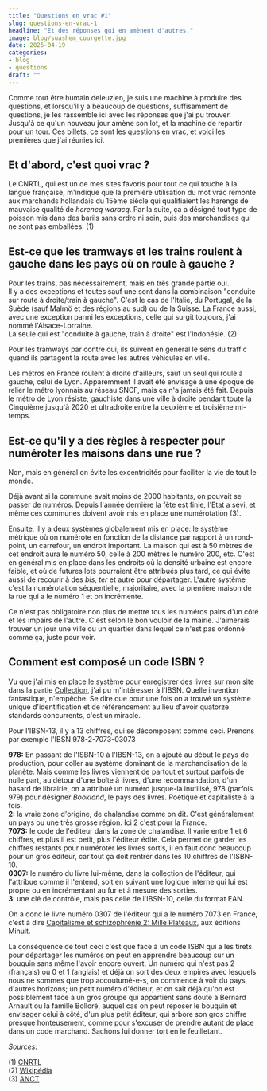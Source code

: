```yaml
---
title: "Questions en vrac #1"
slug: questions-en-vrac-1
headline: "Et des réponses qui en amènent d'autres."
image: blog/suashem_courgette.jpg
date: 2025-04-19
categories:
- blog
- questions
draft: ""
---
```


Comme tout être humain deleuzien, je suis une machine à produire des questions, et lorsqu'il y a beaucoup de questions, suffisamment de questions, je les rassemble ici avec les réponses que j'ai pu trouver. Jusqu'à ce qu'un nouveau jour amène son lot, et la machine de repartir pour un tour. Ces billets, ce sont les questions en vrac, et voici les premières que j'ai réunies ici.

## Et d'abord, c'est quoi vrac&nbsp;?

Le CNRTL, qui est un de mes sites favoris pour tout ce qui touche à la langue française, m'indique que la première utilisation du mot vrac remonte aux marchands hollandais du 15ème siècle qui qualifiaient les harengs de mauvaise qualité de _herencq waracq_. Par la suite, ça a désigné tout type de poisson mis dans des barils sans ordre ni soin, puis des marchandises qui ne sont pas emballées. (1)

## Est-ce que les tramways et les trains roulent à gauche dans les pays où on roule à gauche&nbsp;?

Pour les trains, pas nécessairement, mais en très grande partie oui.  
Il y a des exceptions et toutes sauf une sont dans la combinaison "conduite sur route à droite/train à gauche". C'est le cas de l'Italie, du Portugal, de la Suède (sauf Malmö et des régions au sud) ou de la Suisse. La France aussi, avec une exception parmi les exceptions, celle qui surgit toujours, j'ai nommé l'Alsace-Lorraine.  
La seule qui est "conduite à gauche, train à droite" est l'Indonésie. (2)

Pour les tramways par contre oui, ils suivent en général le sens du traffic quand ils partagent la route avec les autres véhicules en ville.

Les métros en France roulent à droite d'ailleurs, sauf un seul qui roule à gauche, celui de Lyon. Apparemment il avait été envisagé à une époque de relier le métro lyonnais au réseau SNCF, mais ça n'a jamais été fait. Depuis le métro de Lyon résiste, gauchiste dans une ville à droite pendant toute la Cinquième jusqu'à 2020 et ultradroite entre la deuxième et troisième mi-temps.

## Est-ce qu'il y a des règles à respecter pour numéroter les maisons dans une rue&nbsp;?

Non, mais en général on évite les excentricités pour faciliter la vie de tout le monde.  

Déjà avant si la commune avait moins de 2000 habitants, on pouvait se passer de numéros. Depuis l'année dernière la fête est finie, l'Etat a sévi, et même ces communes doivent avoir mis en place une numérotation (3).

Ensuite, il y a deux systèmes globalement mis en place: le système métrique où on numérote en fonction de la distance par rapport à un rond-point, un carrefour, un endroit important. La maison qui est à 50 mètres de cet endroit aura le numéro 50, celle à 200 mètres le numéro 200, etc. C'est en général mis en place dans les endroits où la densité urbaine est encore faible, et où de futures lots pourraient être attribués plus tard, ce qui évite aussi de recourir à des _bis_, _ter_ et autre pour départager. L'autre système c'est la numérotation séquentielle, majoritaire, avec la première maison de la rue qui a le numéro 1 et on incrémente.  

Ce n'est pas obligatoire non plus de mettre tous les numéros pairs d'un côté et les impairs de l'autre. C'est selon le bon vouloir de la mairie. J'aimerais trouver un jour une ville ou un quartier dans lequel ce n'est pas ordonné comme ça, juste pour voir.

## Comment est composé un code ISBN&nbsp;?

Vu que j'ai mis en place le système pour enregistrer des livres sur mon site dans la partie [Collection](/collection), j'ai pu m'intéresser à l'IBSN. Quelle invention fantastique, n'empêche. Se dire que pour une fois on a trouvé un système unique d'identification et de référencement au lieu d'avoir quatorze standards concurrents, c'est un miracle.

Pour l'IBSN-13, il y a 13 chiffres, qui se décomposent comme ceci. Prenons par exemple l'IBSN 978-2-7073-03073  

**978:** En passant de l'ISBN-10 à l'IBSN-13, on a ajouté au début le pays de production, pour coller au système dominant de la marchandisation de la planète. Mais comme les livres viennent de partout et surtout parfois de nulle part, au détour d'une boîte à livres, d'une recommandation, d'un hasard de librairie, on a attribué un numéro jusque-là inutilisé, 978 (parfois 979) pour désigner _Bookland_, le pays des livres. Poétique et capitaliste à la fois.  
**2:** la vraie zone d'origine, de chalandise comme on dit. C'est généralement un pays ou une très grosse région. Ici 2 c'est pour la France.  
**7073:** le code de l'éditeur dans la zone de chalandise. Il varie entre 1 et 6 chiffres, et plus il est petit, plus l'éditeur édite. Cela permet de garder les chiffres restants pour numéroter les livres sortis, il en faut donc beaucoup pour un gros éditeur, car tout ça doit rentrer dans les 10 chiffres de l'ISBN-10.  
**0307:** le numéro du livre lui-même, dans la collection de l'éditeur, qui l'attribue comme il l'entend, soit en suivant une logique interne qui lui est propre ou en incrémentant au fur et à mesure des sorties.  
**3**: une clé de contrôle, mais pas celle de l'IBSN-10, celle du format EAN.

On a donc le livre numéro 0307 de l'éditeur qui a le numéro 7073 en France, c'est à dire [Capitalisme et schizophrénie 2: Mille Plateaux](https://www.leseditionsdeminuit.fr/livre-Capitalisme_et_schizophr%C3%A9nie_2___Mille_plateaux-2015-1-1-0-1.html), aux éditions Minuit.

La conséquence de tout ceci c'est que face à un code ISBN qui a les tirets pour départager les numéros on peut en apprendre beaucoup sur un bouquin sans même l'avoir encore ouvert. Un numéro qui n'est pas 2 (français) ou 0 et 1 (anglais) et déjà on sort des deux empires avec lesquels nous ne sommes que trop accoutumé-e-s, on commence à voir du pays, d'autres horizons; un petit numéro d'éditeur, et on sait déjà qu'on est possiblement face à un gros groupe qui appartient sans doute à Bernard Arnault ou la famille Bolloré, auquel cas on peut reposer le bouquin et envisager celui à côté, d'un plus petit éditeur, qui arbore son gros chiffre presque honteusement, comme pour s'excuser de prendre autant de place dans un code marchand. Sachons lui donner tort en le feuilletant.

_Sources:_

(1) [CNRTL](https://www.cnrtl.fr/etymologie/vrac)  
(2) [Wikipédia](https://en.wikipedia.org/wiki/Left-_and_right-hand_traffic#Rail_traffic)  
(3) [ANCT](https://anct.gouv.fr/actualites/adressage-un-nouveau-cadre-pour-l-adressage-legal)